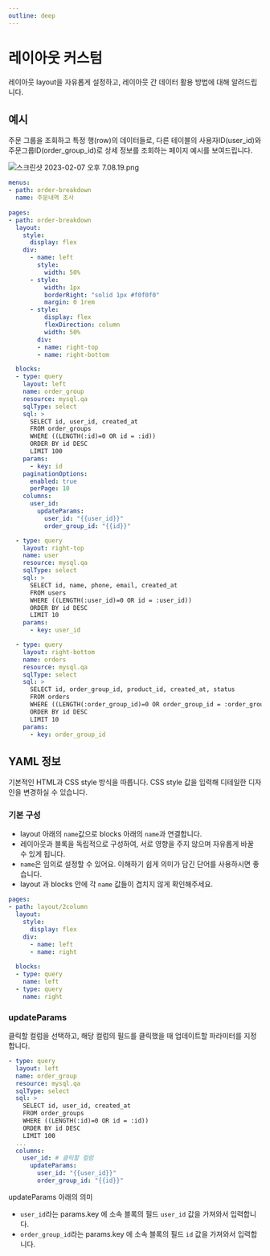 ```yaml
---
outline: deep
---
```


# 레이아웃 커스텀

레이아웃 layout을 자유롭게 설정하고, 레이아웃 간 데이터 활용 방법에 대해 알려드립니다.

## 예시

주문 그룹을 조회하고 특정 행(row)의 데이터들로, 다른 테이블의 사용자ID(user_id)와 주문그룹ID(order_group_id)로 상세 정보를 조회하는 페이지 예시를 보여드립니다. 

![](https://files.readme.io/65f7a86-_2023-02-07__7.08.19.png "스크린샷 2023-02-07 오후 7.08.19.png")

```yaml
menus:
- path: order-breakdown
  name: 주문내역 조사
  
pages:
- path: order-breakdown
  layout: 
    style:
      display: flex    
    div:
      - name: left 
        style: 
          width: 50%
      - style:
          width: 1px
          borderRight: "solid 1px #f0f0f0"
          margin: 0 1rem
      - style:
          display: flex
          flexDirection: column
          width: 50%
        div:
        - name: right-top
        - name: right-bottom 

  blocks:
  - type: query
    layout: left 
    name: order_group  
    resource: mysql.qa 
    sqlType: select 
    sql: >
      SELECT id, user_id, created_at
      FROM order_groups 
      WHERE ((LENGTH(:id)=0 OR id = :id))
      ORDER BY id DESC 
      LIMIT 100
    params:
      - key: id 
    paginationOptions: 
      enabled: true 
      perPage: 10 
    columns:
      user_id:
        updateParams:
          user_id: "{{user_id}}"
          order_group_id: "{{id}}"

  - type: query
    layout: right-top
    name: user
    resource: mysql.qa 
    sqlType: select 
    sql: >
      SELECT id, name, phone, email, created_at
      FROM users 
      WHERE ((LENGTH(:user_id)=0 OR id = :user_id))
      ORDER BY id DESC 
      LIMIT 10 
    params:
      - key: user_id 

  - type: query
    layout: right-bottom 
    name: orders
    resource: mysql.qa 
    sqlType: select 
    sql: >
      SELECT id, order_group_id, product_id, created_at, status 
      FROM orders 
      WHERE ((LENGTH(:order_group_id)=0 OR order_group_id = :order_group_id))
      ORDER BY id DESC 
      LIMIT 10 
    params:
      - key: order_group_id
```

## YAML 정보

기본적인 HTML과 CSS style 방식을 따릅니다. CSS style 값을 입력해 디테일한 디자인을 변경하실 수 있습니다. 

### 기본 구성

- layout 아래의 `name`값으로 blocks 아래의 `name`과 연결합니다. 
- 레이아웃과 블록을 독립적으로 구성하여, 서로 영향을 주지 않으며 자유롭게 바꿀 수 있게 됩니다. 
- `name`은 임의로 설정할 수 있어요. 이해하기 쉽게 의미가 담긴 단어를 사용하시면 좋습니다. 
- layout 과 blocks 안에 각 `name` 값들이 겹치지 않게 확인해주세요.  

```yaml
pages:
- path: layout/2column
  layout:
    style:
      display: flex 
    div:
      - name: left 
      - name: right
  
  blocks:
  - type: query
  	name: left 
  - type: query
  	name: right
```

### updateParams

클릭할 컬럼을 선택하고, 해당 컬럼의 필드를 클릭했을 때 업데이트할 파라미터를 지정합니다. 

```yaml
- type: query
  layout: left 
  name: order_group  
  resource: mysql.qa 
  sqlType: select 
  sql: >
    SELECT id, user_id, created_at
    FROM order_groups 
    WHERE ((LENGTH(:id)=0 OR id = :id))
    ORDER BY id DESC 
    LIMIT 100
  ...
  columns:
    user_id: # 클릭할 컬럼
      updateParams:
        user_id: "{{user_id}}"
        order_group_id: "{{id}}"
```

updateParams 아래의 의미

- `user_id`라는 params.key 에 소속 블록의 필드 `user_id` 값을 가져와서 입력합니다. 
- `order_group_id`라는 params.key 에 소속 블록의 필드 `id` 값을 가져와서 입력합니다.